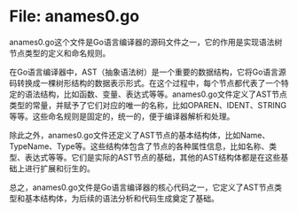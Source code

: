 # File: anames0.go

anames0.go这个文件是Go语言编译器的源码文件之一，它的作用是实现语法树节点类型的定义和命名规则。

在Go语言编译器中，AST（抽象语法树）是一个重要的数据结构，它将Go语言源码转换成一棵树形结构的数据表示形式。在这个过程中，每个节点都代表了一个特定的语法结构，比如函数、变量、表达式等等。anames0.go文件定义了AST节点类型的常量，并赋予了它们对应的唯一的名称，比如OPAREN、IDENT、STRING等等。这些命名规则是固定的，统一的，便于编译器解析和处理。

除此之外，anames0.go文件还定义了AST节点的基本结构体，比如Name、TypeName、Type等。这些结构体包含了节点的各种属性信息，比如名称、类型、表达式等等。它们是实际的AST节点的基础，其他的AST结构体都是在这些基础上进行扩展和衍生的。

总之，anames0.go文件是Go语言编译器的核心代码之一，它定义了AST节点类型和基本结构体，为后续的语法分析和代码生成奠定了基础。

